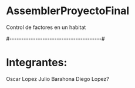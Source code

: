 # AssemblerProyectoFinal
Control de factores en un habitat

#---------------------------------------#
# Integrantes:
Oscar Lopez
Julio Barahona
Diego Lopez?
